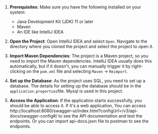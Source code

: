 1. **Prerequisites**: Make sure you have the following installed on your system:
    - Java Development Kit (JDK) 11 or later
    - Maven
    - An IDE like IntelliJ IDEA

2. **Open the Project**: Open IntelliJ IDEA and select `Open`. 
Navigate to the directory where you cloned the project and select the project to open it.

3. **Import Maven Dependencies**: The project is a Maven project, 
so you need to import the Maven dependencies. IntelliJ IDEA usually does this automatically, 
but if it doesn't, you can manually trigger it by right-clicking on the `pom.xml` file and selecting `Maven` -> `Reimport`.

4. **Set up the Database**: As the project uses SQL, 
you need to set up a database. The details for setting up the database should be in the `application.properties`file.
Mysql is used in this project.

5. **Access the Application**: 
If the application starts successfully, you should be able to access it. If it's a web application,
You can access http://localhost:8080/swagger-ui/index.html?configUrl=/v3/api-docs/swagger-config#/ to see the API documentation and test the endpoints.
Or you can import api-docs.json file to postman to see the endpoints.